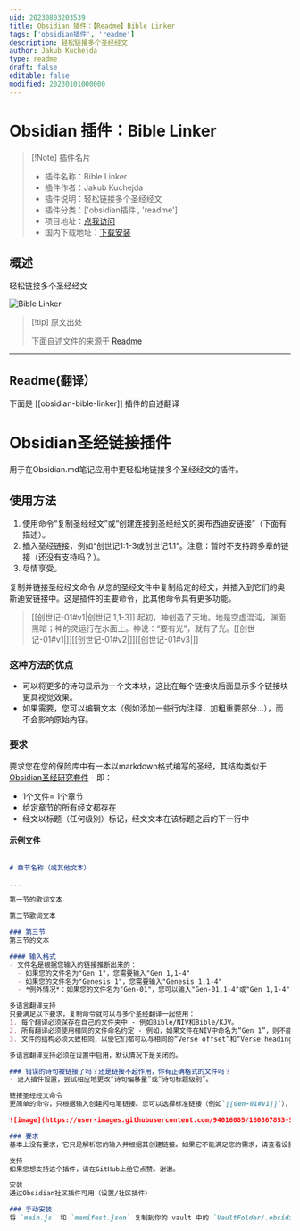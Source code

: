 ```yaml
---
uid: 20230803203539
title: Obsidian 插件：【Readme】Bible Linker
tags: ['obsidian插件', 'readme']
description: 轻松链接多个圣经经文
author: Jakub Kuchejda
type: readme
draft: false
editable: false
modified: 20230101000000
---
```


# Obsidian 插件：Bible Linker

> [!Note] 插件名片
> - 插件名称：Bible Linker
> - 插件作者：Jakub Kuchejda
> - 插件说明：轻松链接多个圣经经文
> - 插件分类：['obsidian插件', 'readme']
> - 项目地址：[点我访问](https://github.com/kuchejak/obsidian-bible-linker-plugin)
> - 国内下载地址：[下载安装](https://pkmer.cn/products/plugin/pluginMarket/?obsidian-bible-linker)

## 概述

轻松链接多个圣经经文

![Bible Linker](https://cdn.pkmer.cn/covers/obsidian-bible-linker.png!pkmer)

> [!tip] 原文出处
> 
>下面自述文件的来源于 [Readme](https://ghproxy.net/https://raw.githubusercontent.com/kuchejak/obsidian-bible-linker-plugin/main/README.md)
> 

---

## Readme(翻译）

下面是 [[obsidian-bible-linker]] 插件的自述翻译


# Obsidian圣经链接插件
用于在Obsidian.md笔记应用中更轻松地链接多个圣经经文的插件。

## 使用方法
1. 使用命令“复制圣经经文”或“创建连接到圣经经文的奥布西迪安链接”（下面有描述）。
2. 插入圣经链接，例如“创世记1:1-3或创世记1.1”。注意：暂时不支持跨多章的链接（还没有支持吗？）。
3. 尽情享受。

复制并链接圣经经文命令
从您的圣经文件中复制给定的经文，并插入到它们的奥斯迪安链接中。这是插件的主要命令，比其他命令具有更多功能。

>[[创世记-01#v1|创世记 1,1-3]] 起初，神创造了天地。地是空虚混沌，渊面黑暗；神的灵运行在水面上。神说：“要有光”，就有了光。[[创世记-01#v1|]][[创世记-01#v2|]][[创世记-01#v3|]]

### 这种方法的优点
- 可以将更多的诗句显示为一个文本块，这比在每个链接块后面显示多个链接块更具视觉效果。
- 如果需要，您可以编辑文本（例如添加一些行内注释，加粗重要部分...），而不会影响原始内容。

### 要求
要求您在您的保险库中有一本以markdown格式编写的圣经，其结构类似于[Obsidian圣经研究套件](https://forum.obsidian.md/t/bible-study-in-obsidian-kit-including-the-bible-in-markdown/12503) - 即：
- 1个文件= 1个章节
- 给定章节的所有经文都存在
- 经文以标题（任何级别）标记，经文文本在该标题之后的下一行中

#### 示例文件
```md

# 章节名称（或其他文本） 

...

第一节的歌词文本

第二节歌词文本

### 第三节
第三节的文本

#### 输入格式
- 文件名是根据您输入的链接推断出来的：
  - 如果您的文件名为"Gen 1"，您需要输入"Gen 1,1-4"
  - 如果您的文件名为"Genesis 1"，您需要输入"Genesis 1,1-4"
  - *例外情况*：如果您的文件名为"Gen-01"，您可以输入"Gen-01,1-4"或"Gen 1,1-4"

多语言翻译支持
只要满足以下要求，复制命令就可以与多个圣经翻译一起使用：
1. 每个翻译必须保存在自己的文件夹中 - 例如Bible/NIV和Bible/KJV。
2. 所有翻译必须使用相同的文件命名约定 - 例如，如果文件在NIV中命名为“Gen 1”，则不能在KJV中命名为“Gn 1”。
3. 文件的结构必须大致相同，以便它们都可以与相同的“Verse offset”和“Verse heading level”设置一起使用。

多语言翻译支持必须在设置中启用，默认情况下是关闭的。

### 错误的诗句被链接了吗？还是链接不起作用，你有正确格式的文件吗？
- 进入插件设置，尝试相应地更改“诗句偏移量”或“诗句标题级别”。

链接圣经经文命令
更简单的命令，只根据输入创建闪电笔链接。您可以选择标准链接（例如`[[Gen-01#v1]]`），嵌入链接（例如`![[Gen-01#v1]]`）或在预览模式下不可见的链接（例如`[[Gen-01#v1|]]`）。这个命令功能较弱，但对于您的圣经文件的要求也较宽松，因此即使复制命令不起作用，您也可以使用它。  

![image](https://user-images.githubusercontent.com/94016085/160867853-5bff3b17-d8a7-4ec9-8672-eb1fa3acc88c.png)

### 要求
基本上没有要求，它只是解析您的输入并根据其创建链接。如果它不能满足您的需求，请查看设置。

支持
如果您想支持这个插件，请在GitHub上给它点赞。谢谢。

安装
通过Obsidian社区插件可用（设置/社区插件）

### 手动安装
将 `main.js` 和 `manifest.json` 复制到你的 vault 中的 `VaultFolder/.obsidian/plugins/your-plugin-id/` 目录下。



